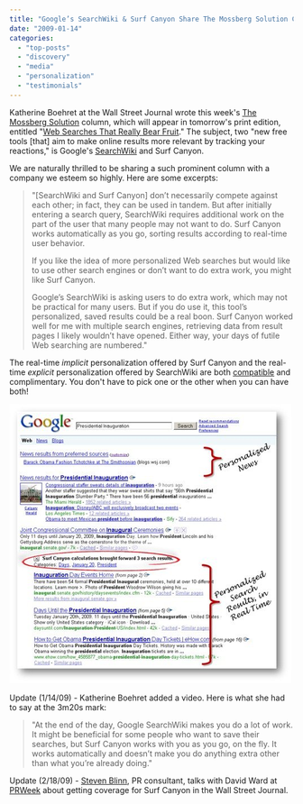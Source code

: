 ```yaml
---
title: "Google’s SearchWiki & Surf Canyon Share The Mossberg Solution Column"
date: "2009-01-14"
categories: 
  - "top-posts"
  - "discovery"
  - "media"
  - "personalization"
  - "testimonials"
---
```


Katherine Boehret at the Wall Street Journal wrote this week's [The Mossberg Solution](http://online.wsj.com/article/SB123189045689079109.html) column, which will appear in tomorrow's print edition, entitled "[Web Searches That Really Bear Fruit](http://solution.allthingsd.com/20090113/web-searches-that-really-bear-fruit/)." The subject, two "new free tools \[that\] aim to make online results more relevant by tracking your reactions," is Google's [SearchWiki](http://googleblog.blogspot.com/2008/11/searchwiki-make-search-your-own.html) and Surf Canyon.

We are naturally thrilled to be sharing a such prominent column with a company we esteem so highly. Here are some excerpts:

> "\[SearchWiki and Surf Canyon\] don’t necessarily compete against each other; in fact, they can be used in tandem. But after initially entering a search query, SearchWiki requires additional work on the part of the user that many people may not want to do. Surf Canyon works automatically as you go, sorting results according to real-time user behavior.
> 
> If you like the idea of more personalized Web searches but would like to use other search engines or don’t want to do extra work, you might like Surf Canyon.
> 
> Google’s SearchWiki is asking users to do extra work, which may not be practical for many users. But if you do use it, this tool’s personalized, saved results could be a real boon. Surf Canyon worked well for me with multiple search engines, retrieving data from result pages I likely wouldn’t have opened. Either way, your days of futile Web searching are numbered."

The real-time _implicit_ personalization offered by Surf Canyon and the real-time _explicit_ personalization offered by SearchWiki are both [compatible](http://blog.surfcanyon.com/2008/11/21/v116-searchwiki-compatibility/) and complimentary. You don't have to pick one or the other when you can have both!

![Wall Street Journal Screen Shot with Shadow](/assets/images/rank-dynamics/wsj-screen-shot-with-shadow.jpg)

Update (1/14/09) - Katherine Boehret added a video. Here is what she had to say at the 3m20s mark:

> "At the end of the day, Google SearchWiki makes you do a lot of work. It might be beneficial for some people who want to save their searches, but Surf Canyon works with you as you go, on the fly. It works automatically and doesn’t make you do anything extra other than what you’re already doing."

Update (2/18/09) - [Steven Blinn](http://www.blinnpr.com/), PR consultant, talks with David Ward at [PRWeek](http://www.prweekus.com/WSJ-drives-Surf-Canyon-downloads/article/127540/) about getting coverage for Surf Canyon in the Wall Street Journal.

